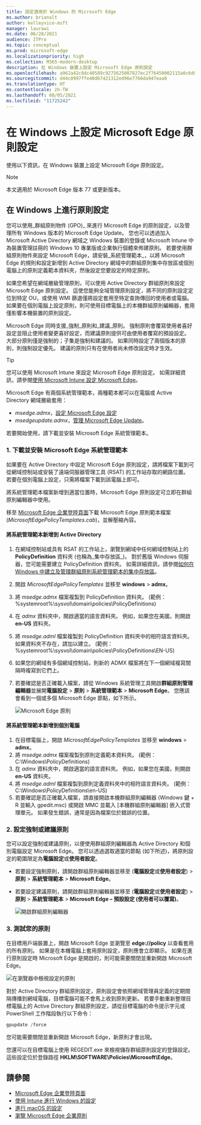 ```yaml
---
title: 設定適用於 Windows 的 Microsoft Edge
ms.author: brianalt
author: kelleyvice-msft
manager: laurawi
ms.date: 06/28/2021
audience: ITPro
ms.topic: conceptual
ms.prod: microsoft-edge
ms.localizationpriority: high
ms.collection: M365-modern-desktop
description: 在 Windows 裝置上設定 Microsoft Edge 原則設定
ms.openlocfilehash: a962a42c8dc40589c9275625007827ec2f76450002115a0c6d8c9e2d733df2e8
ms.sourcegitcommit: d44c0997ffe40d67421312ed96e7766da947eaa0
ms.translationtype: HT
ms.contentlocale: zh-TW
ms.lasthandoff: 08/05/2021
ms.locfileid: "11725242"
---
```

# <a name="configure-microsoft-edge-policy-settings-on-windows"></a>在 Windows 上設定 Microsoft Edge 原則設定

使用以下資訊，在 Windows 裝置上設定 Microsoft Edge 原則設定。

> [!NOTE]
> 本文適用於 Microsoft Edge 版本 77 或更新版本。

## <a name="configure-policy-settings-on-windows"></a>在 Windows 上進行原則設定

您可以使用_群組原則物件 (GPO)_ 來進行 Microsoft Edge 的原則設定，以及管理所有 Windows 版本的 Microsoft Edge Update。 您也可以透過加入 Microsoft Active Directory 網域之 Windows 裝置的登錄或 Microsoft Intune 中為裝置管理註冊的 Windows 10 專業版或企業執行個體來佈建原則。 若要使用群組原則物件來設定 Microsoft Edge，請安裝_系統管理範本_，以將 Microsoft Edge 的規則和設定新增到 Active Directory 網域中的群組原則集中存放區或個別電腦上的原則定義範本資料夾，然後設定您要設定的特定原則。

如果您希望在網域層級管理原則，可以使用 Active Directory 群組原則來設定 Microsoft Edge 原則設定。 這使您能夠全域管理原則設定，將不同的原則設定定位到特定 OU，或使用 WMI 篩選僅將設定套用至特定查詢傳回的使用者或電腦。 如果要在個別電腦上設定原則，則可使用目標電腦上的本機群組原則編輯器，套用僅影響本機裝置的原則設定。

Microsoft Edge 同時支援_強制_原則和_建議_原則。 強制原則會覆寫使用者喜好設定並阻止使用者變更喜好設定，而建議原則提供可由使用者覆寫的預設設定。 大部分原則僅是強制的；子集是強制和建議的。 如果同時設定了兩個版本的原則，則強制設定優先。 建議的原則只有在使用者尚未修改設定時才生效。

>[!TIP]
> 您可以使用 Microsoft Intune 來設定 Microsoft Edge 原則設定。 如需詳細資訊，請參閱[使用 Microsoft Intune 設定 Microsoft Edge](configure-edge-with-intune.md)。

Microsoft Edge 有兩個系統管理範本，兩種範本都可以在電腦或 Active Directory 網域層級套用：

- *msedge.admx*，[設定 Microsoft Edge 設定](microsoft-edge-policies.md)
- *msedgeupdate.admx*，[管理 Microsoft Edge Update](microsoft-edge-update-policies.md)。

若要開始使用，請下載並安裝 Microsoft Edge 系統管理範本。

### <a name="1-download-and-install-the-microsoft-edge-administrative-template"></a>1. 下載並安裝 Microsoft Edge 系統管理範本

如果要在 Active Directory 中設定 Microsoft Edge 原則設定，請將檔案下載到可從網域控制站或安裝了遠端伺服器管理工具 (RSAT) 的工作站存取的網路位置。 若要在個別電腦上設定，只需將檔案下載到該電腦上即可。

將系統管理範本檔案新增到適當位置時，Microsoft Edge 原則設定可立即在群組原則編輯器中使用。

移至 [Microsoft Edge 企業登陸頁面](https://aka.ms/EdgeEnterprise)下載 Microsoft Edge 原則範本檔案 (*MicrosoftEdgePolicyTemplates.cab*)，並解壓縮內容。

#### <a name="add-the-administrative-template-to-active-directory"></a>將系統管理範本新增到 Active Directory

1. 在網域控制站或具有 RSAT 的工作站上，瀏覽到網域中任何網域控制站上的 **PolicyDefinition** 資料夾 (也稱為_集中存放區_)。 對於舊版 Windows 伺服器，您可能需要建立 PolicyDefinition 資料夾。 如需詳細資訊，請參閱[如何在 Windows 中建立及管理群組原則系統管理範本的集中存放區](https://support.microsoft.com/help/3087759/how-to-create-and-manage-the-central-store-for-group-policy-administra)。
2. 開啟 *MicrosoftEdgePolicyTemplates* 並移至 **windows** > **admx**。
3. 將 *msedge.admx* 檔案複製到 PolicyDefinition 資料夾。 (範例：%systemroot%\sysvol\domain\policies\PolicyDefinitions)
4. 在 *admx* 資料夾中，開啟適當的語言資料夾。 例如，如果您在美國，則開啟 **en-US** 資料夾。
5. 將 *msedge.adml* 檔案複製到 PolicyDefinition 資料夾中的相符語言資料夾。 如果資料夾不存在，請加以建立。 (範例：%systemroot%\sysvol\domain\policies\PolicyDefinitions\EN-US)
6. 如果您的網域有多個網域控制站，則新的 ADMX 檔案將在下一個網域複寫間隔時複寫到它們上。
7. 若要確認是否正確載入檔案，請從 Windows 系統管理工具開啟**群組原則管理編輯器**並展開**電腦設定** > **原則** > **系統管理範本** > **Microsoft Edge**。 您應該會看到一個或多個 Microsoft Edge 節點，如下所示。

    ![Microsoft Edge 原則](./media/configure-microsoft-edge/edge-gpo-policies.png)

#### <a name="add-the-administrative-template-to-an-individual-computer"></a>將系統管理範本新增到個別電腦

1. 在目標電腦上，開啟 *MicrosoftEdgePolicyTemplates* 並移至 **windows** > **admx**。
2. 將 *msedge.admx* 檔案複製到原則定義範本資料夾。 (範例：C:\Windows\PolicyDefinitions)
3. 在 *admx* 資料夾中，開啟適當的語言資料夾。 例如，如果您在美國，則開啟 **en-US** 資料夾。
4. 將 *msedge.adml* 檔案複製到原則定義資料夾中的相符語言資料夾。 (範例：C:\Windows\PolicyDefinitions\en-US)
5. 若要確認是否正確載入檔案，請直接開啟本機群組原則編輯器 (Windows 鍵 + R 並輸入 gpedit.msc) 或開啟 MMC 並載入 [本機群組原則編輯器] 嵌入式管理單元。 如果發生錯誤，通常是因為檔案位於錯誤的位置。

### <a name="2-set-mandatory-or-recommended-policies"></a>2. 設定強制或建議原則

您可以設定強制或建議原則，以便使用群組原則編輯器為 Active Directory 和個別電腦設定 Microsoft Edge。 您可以透過選取適當的節點 (如下所述)，將原則設定的範圍限定為**電腦設定**或**使用者設定**。

- 若要設定強制原則，請開啟群組原則編輯器並移至 (**電腦設定**或**使用者設定**) > **原則** > **系統管理範本** > **Microsoft Edge**。
- 若要設定建議原則，請開啟群組原則編輯器並移至 (**電腦設定**或**使用者設定**) > **原則** > **系統管理範本** > **Microsoft Edge – 預設設定 (使用者可以覆寫)**。

  ![開啟群組原則編輯器](./media/configure-microsoft-edge/edge-ad-policy.png)

### <a name="3-test-your-policies"></a>3. 測試您的原則

在目標用戶端裝置上，開啟 Microsoft Edge 並瀏覽至 **edge://policy** 以查看套用的所有原則。 如果是在本機電腦上套用原則設定，原則應會立即顯示。 如果在進行原則設定時 Microsoft Edge 是開啟的，則可能需要關閉並重新開啟 Microsoft Edge。

![在瀏覽器中檢視設定的原則](./media/configure-microsoft-edge/edge-gpEdit.png)

對於 Active Directory 群組原則設定，原則設定會依照網域管理員定義的定期間隔傳播到網域電腦，目標電腦可能不會馬上收到原則更新。 若要手動重新整理目標電腦上的 Active Directory 群組原則設定，請從目標電腦的命令提示字元或 PowerShell 工作階段執行以下命令：

``` powershell
gpupdate /force
```

您可能需要關閉並重新開啟 Microsoft Edge，新原則才會出現。

您還可以在目標電腦上使用 REGEDIT.exe 來檢視儲存群組原則設定的登錄設定。 這些設定位於登錄路徑 **HKLM\SOFTWARE\Policies\Microsoft\Edge**。

## <a name="see-also"></a>請參閱

- [Microsoft Edge 企業登陸頁面](https://aka.ms/EdgeEnterprise)
- [使用 Intune 進行 Windows 的設定](configure-edge-with-intune.md)
- [進行 macOS 的設定](configure-microsoft-edge-on-mac.md)
- [瀏覽 Microsoft Edge 企業原則](microsoft-edge-policies.md)


